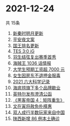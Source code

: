 # 2021-12-24
  共 15条

  <!-- BEGIN -->
  <!-- 最后更新时间:Fri Dec 24 2021 15:11:50 GMT+0000 (Coordinated Universal Time) -->
  1. [新秦时明月更新](https://www.zhihu.com/search?q=新秦时明月)
1. [平安夜文案](https://www.zhihu.com/search?q=平安夜)
1. [国王排名更新](https://www.zhihu.com/search?q=国王排名)
1. [TES 3:0 iG](https://www.zhihu.com/search?q=tes)
1. [羽生结弦复出赛季首秀](https://www.zhihu.com/search?q=羽生结弦)
1. [海贼王 1036 话情报](https://www.zhihu.com/search?q=海贼王)
1. [大学生预期工资超 7000 元](https://www.zhihu.com/search?q=大学生预期工资)
1. [女生因房东不退押金服毒](https://www.zhihu.com/search?q=大三女生服毒身亡)
1. [2021 六大科学记录](https://www.zhihu.com/search?q=六大科学记录)
1. [海底捞旗下多个品牌歇业](https://www.zhihu.com/search?q=海底捞)
1. [英特尔发布澄清公函](https://www.zhihu.com/search?q=英特尔)
1. [《黑客帝国 4：矩阵重生》](https://www.zhihu.com/search?q=黑客帝国4)
1. [文在寅将赦免朴槿惠](https://www.zhihu.com/search?q=朴槿惠)
1. [双人成行半数玩家来自中国](https://www.zhihu.com/search?q=双人成行)
1. [陕西新增 86 例本土确诊](https://www.zhihu.com/search?q=陕西疫情)
  <!-- END -->
  